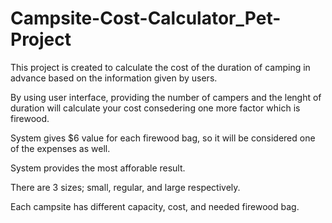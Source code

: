 # Campsite-Cost-Calculator_Pet-Project

This project is created to calculate the cost of the duration of camping in advance based on the information given by users.

By using user interface, providing the number of campers and the lenght of duration will calculate your cost consedering one more factor which is firewood.

System gives $6 value for each firewood bag, so it will be considered one of the expenses as well.

System provides the most afforable result.

There are 3 sizes; small, regular, and large respectively.

Each campsite has different capacity, cost, and needed firewood bag.

